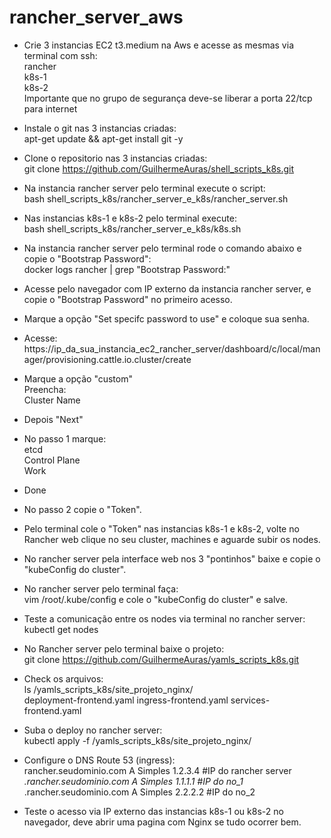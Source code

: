 # rancher_server_aws

* Crie 3 instancias EC2 t3.medium	na Aws e acesse as mesmas via terminal com ssh:
<br>rancher
<br>k8s-1
<br>k8s-2
<br>Importante que no grupo de segurança deve-se liberar a porta 22/tcp para internet

* Instale o git nas 3 instancias criadas:
<br>apt-get update && apt-get install git -y

* Clone o repositorio nas 3 instancias criadas:
<br>git clone https://github.com/GuilhermeAuras/shell_scripts_k8s.git

* Na instancia rancher server pelo terminal execute o script:
<br>bash shell_scripts_k8s/rancher_server_e_k8s/rancher_server.sh

* Nas instancias k8s-1 e k8s-2 pelo terminal execute:
<br>bash shell_scripts_k8s/rancher_server_e_k8s/k8s.sh

* Na instancia rancher server pelo terminal rode o comando abaixo e copie o "Bootstrap Password":
<br>docker logs rancher | grep "Bootstrap Password:"

* Acesse pelo navegador com IP externo da instancia rancher server, e copie o "Bootstrap Password" no primeiro acesso.

* Marque a opção "Set specifc password to use" e coloque sua senha.

* Acesse:
<br>https://ip_da_sua_instancia_ec2_rancher_server/dashboard/c/local/manager/provisioning.cattle.io.cluster/create

* Marque a opção "custom"
<br>Preencha:
<br>Cluster Name

* Depois "Next"

* No passo 1 marque:
<br>etcd
<br>Control Plane
<br>Work

* Done

* No passo 2 copie o "Token".

* Pelo terminal cole o "Token" nas instancias k8s-1 e k8s-2, volte no Rancher web clique no seu cluster, machines e aguarde subir os nodes.

* No rancher server pela interface web nos 3 "pontinhos" baixe e copie o "kubeConfig do cluster".

* No rancher server pelo terminal faça:
<br>vim /root/.kube/config e cole o "kubeConfig do cluster" e salve.

* Teste a comunicação entre os nodes via terminal no rancher server:
<br>kubectl get nodes

* No Rancher server pelo terminal baixe o projeto:
<br> git clone https://github.com/GuilhermeAuras/yamls_scripts_k8s.git

* Check os arquivos:
<br>ls  /yamls_scripts_k8s/site_projeto_nginx/
<br>deployment-frontend.yaml  ingress-frontend.yaml  services-frontend.yaml

* Suba o deploy no rancher server:
<br>kubectl apply -f /yamls_scripts_k8s/site_projeto_nginx/

* Configure o DNS Route 53 (ingress):
<br>rancher.seudominio.com	A	Simples	1.2.3.4 #IP do rancher server
<br>*.rancher.seudominio.com	A	Simples 1.1.1.1  #IP do no_1
<br>*.rancher.seudominio.com	A	Simples 2.2.2.2  #IP do no_2 

* Teste o acesso via IP externo das instancias k8s-1 ou k8s-2 no navegador, deve abrir uma pagina com Nginx se tudo ocorrer bem.
